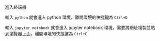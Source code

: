 進入終端機

輸入 `python` 就會進入 python 環境，離開環境的快捷鍵為 `Ctrl+D`

輸入 `jupyter notebook` 就會進入 jupyter notebook 環境，需要將網址複製並貼到瀏覽器上面，離開環境的快捷鍵為 `Ctrl+C`